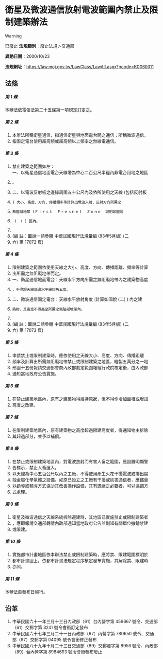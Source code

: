 # 衛星及微波通信放射電波範圍內禁止及限制建築辦法


> [!WARNING]
> 已廢止
**法規類別**：廢止法規＞交通部

**異動日期**：2000/10/23  

**法規網址**：https://law.moj.gov.tw/LawClass/LawAll.aspx?pcode=K0060011



## 法條
##### 第 1 條
本辦法依電信法第二十五條第一項規定訂定之。

##### 第 2 條
1. 本辦法所稱衛星通信，指通信衛星與地面電台間之通信；所稱微波通信，
1. 指固定電台使用超高頻或超高頻以上頻率之無線電通信。

##### 第 3 條
1. 禁止建築之範圍如左：  
一、以衛星通信地面電台天線塔為中心二百公尺半徑內非電台用地之地區
1.     。
1. 二、以電波反射板之邊緣周圍五十公尺內及依所使用之天線 (包括反射板
1.     ) 大小、高度、方向、傳播頻率等計算出電波入射、反射方向所需之
1.     無阻礙地帶 (Ｆｉｒｓｔ  Ｆｒｅｓｎｅｌ  Ｚｏｎｅ  說明如圖說
1.      (一) ) 區內。
1. 
1.  (編      註：圖說一請參閱 中華民國現行法規彙編 (83年5月版)  (二
1.   六) 第 17072 頁)

##### 第 4 條
1. 限制建築之範圍依使用天線之大小、高度、方向、傳播距離、頻率等計算
1. 出所需之無阻礙地帶而定。
1. 一、衛星通信地面電台：天線水平方向所需之無阻礙地帶內之建築物高度
1.     ，不得超天線底邊水平線仰角五度。
1. 二、微波通信固定電台：天線水平放射角度 (計算如圖說 (二) ) 內之建
1.     築物，其高度不得高至所需之無阻礙地帶內。
1. 
1.  (編      註：圖說二請參閱 中華民國現行法規彙編 (83年5月版)  (二
1.   六) 第 17073 頁)

##### 第 5 條
1. 申請禁止或限制建築時，應依使用之天線大小、高度、方向、傳播距離
1. 頻率及計算出所需無阻礙地帶禁止或限制建築之地區，繪製五萬分之一地
1. 形圖十五份報請交通部會商內政部劃定範圍報經行政院核定後，由內政部
1. 通知當地政府公告實施。

##### 第 6 條
1. 在禁止建築地區內，原有之建築物得維持原狀，但不得作增加面積或增加
1. 高度之改建。

##### 第 7 條
1. 在限制建築地區內，原有建築物之高度超過限建高度者，得通知物主拆除
1. 其超過部分，並予以補償。

##### 第 8 條
1. 在禁止或限制建築地區內，對電波放射而有害人畜之範圍，應設置明顯警
1. 告標示，禁止人畜進入。
1. 以天線為中心五百公尺以內之工廠，不得使用產生火花干擾電波或排出腐
1. 蝕金屬化學氣體之設備。如原已設立之工廠有干擾或妨害通信者，應儘量
1. 以勸導或輔導方式協助其改善操作設備，其有遷廠之必要者，可以協調方
1. 式處理。

##### 第 9 條
1. 衛星及微波通信之天線系統拆除遷建時，其地區已實施禁止或限制建築者
1. ，應即報請交通部轉請內政部通知當地政府公告並副知有關單位撤銷禁建
1. 或限建。

##### 第 10 條
1. 實施都市計畫地區依本辦法禁止或限制建築時，應將禁、限建範圍標明於
1. 都市計畫圖上，依都市計畫法規定程序核定發布實施，其解除禁、限建時
1. 亦同。

##### 第 11 條
本辦法自發布日施行。

## 沿革
1. 中華民國六十一年三月十三日內政部（61）台內營字第 459667 號令、交通部（61）交郵字第 3241 號令會銜訂定發布
1. 中華民國六十七年三月二十一日內政部（67）內營字第 780650 號令、交通部（67）交郵字第 04095  號令會銜修正發布
1. 中華民國八十九年十月二十三日交通部（89）交郵發字第 8956 號令、內政部（89）台內營字第 8984693  號令會銜發布廢止
